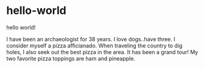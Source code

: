 hello-world
===========

hello world!

I have been an archaeologist for 38 years. I love dogs..have three. I consider myself a pizza afficianado. When traveling the country to dig holes, I also seek out the best pizza in the area. It has been a grand tour!
My two favorite pizza toppings are ham and pineapple.
